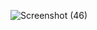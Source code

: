 ![Screenshot (46)](https://user-images.githubusercontent.com/105139819/232573293-6b090d61-ed3e-44db-9767-ee23c0a233a5.png)
